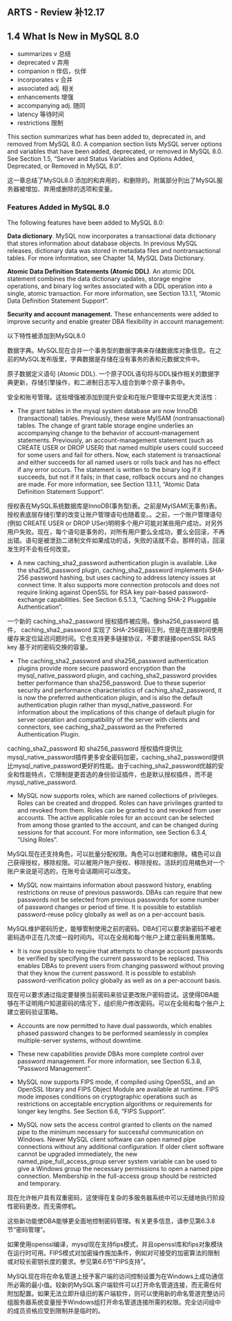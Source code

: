 ## ARTS - Review 补12.17
## 1.4 What Is New in MySQL 8.0

* summarizes v 总结
* deprecated v 弃用
* companion n 伴侣，伙伴
* incorporates v 合并
* associated adj. 相关
* enhancements 增强
* accompanying adj. 随同
* latency 等待时间
* restrictions 限制


This section summarizes what has been added to, deprecated in, and removed from MySQL 8.0. A companion section lists MySQL server options and variables that have been added, deprecated, or removed in MySQL 8.0. See Section 1.5, “Server and Status Variables and Options Added, Deprecated, or Removed in MySQL 8.0”.

这一章总结了MySQL8.0 添加的和弃用的，和删除的。附属部分列出了MySQL服务器被增加、弃用或删除的选项和变量。


### Features Added in MySQL 8.0
The following features have been added to MySQL 8.0:

**Data dictionary**.  MySQL now incorporates a transactional data dictionary that stores information about database objects. In previous MySQL releases, dictionary data was stored in metadata files and nontransactional tables. For more information, see Chapter 14, MySQL Data Dictionary.

**Atomic Data Definition Statements (Atomic DDL)**.  An atomic DDL statement combines the data dictionary updates, storage engine operations, and binary log writes associated with a DDL operation into a single, atomic transaction. For more information, see Section 13.1.1, “Atomic Data Definition Statement Support”.

**Security and account management.**  These enhancements were added to improve security and enable greater DBA flexibility in account management:

以下特性被添加到MySQL8.0

数据字典。MySQL现在合并一个事务型的数据字典来存储数据库对象信息。在之前的MySQL发布版里，字典数据是存储在没有事务的表和元数据文件中。

原子数据定义语句 (Atomic DDL). 一个原子DDL语句将与DDL操作相关的数据字典更新，存储引擎操作，和二进制日志写入组合到单个原子事务中。

安全和账号管理。这些增强被添加到提升安全和在账户管理中实现更大灵活性：

* The grant tables in the mysql system database are now InnoDB (transactional) tables. Previously, these were MyISAM (nontransactional) tables. The change of grant table storage engine underlies an accompanying change to the behavior of account-management statements. Previously, an account-management statement (such as CREATE USER or DROP USER) that named multiple users could succeed for some users and fail for others. Now, each statement is transactional and either succeeds for all named users or rolls back and has no effect if any error occurs. The statement is written to the binary log if it succeeds, but not if it fails; in that case, rollback occurs and no changes are made. For more information, see Section 13.1.1, “Atomic Data Definition Statement Support”.

授权表在MySQL系统数据库是InnoDB(事务型)表。之前是MyISAM(无事务)表。授权表底层存储引擎的改变让账户管理语句也随着变。。之前，一个账户管理语句(例如  CREATE USER or DROP USer)明明多个用户可能对某些用户成功，对另外用户失败。现在，每个语句是事务的，对所有用户要么全成功，要么全回滚，不再出错。语句是被泄劲二进制文件如果成功的话，失败的话就不会。那样的话，回滚发生时不会有任何改变。

* A new caching_sha2_password authentication plugin is available. Like the sha256_password plugin, caching_sha2_password implements SHA-256 password hashing, but uses caching to address latency issues at connect time. It also supports more connection protocols and does not require linking against OpenSSL for RSA key pair-based password-exchange capabilities. See Section 6.5.1.3, “Caching SHA-2 Pluggable Authentication”.

一个新的 caching_sha2_password 授权插件被应用。像sha256_password 插件， caching_sha2_password 实现了 SHA-256密码三列，但是在连接时间使用缓存来定位延迟问题时间。它也支持更多链接协议，不要求链接openSSL RAS key 基于对的密码交换的容量。

* The caching_sha2_password and sha256_password authentication plugins provide more secure password encryption than the mysql_native_password plugin, and caching_sha2_password provides better performance than sha256_password. Due to these superior security and performance characteristics of caching_sha2_password, it is now the preferred authentication plugin, and is also the default authentication plugin rather than mysql_native_password. For information about the implications of this change of default plugin for server operation and compatibility of the server with clients and connectors, see caching_sha2_password as the Preferred Authentication Plugin.

caching_sha2_password 和 sha256_password 授权插件提供比mysql_native_password插件更多安全密码加密，caching_sha2_password提供比mysql_native_password更好的性能。由于caching_sha2_password优越的安全和性能特点，它限制是更首选的身份验证插件，也是默认授权插件，而不是mysql_native_password.


* MySQL now supports roles, which are named collections of privileges. Roles can be created and dropped. Roles can have privileges granted to and revoked from them. Roles can be granted to and revoked from user accounts. The active applicable roles for an account can be selected from among those granted to the account, and can be changed during sessions for that account. For more information, see Section 6.3.4, “Using Roles”.

MySQL现在还支持角色，可以批量分配权限。角色可以创建和删除。橘色可以自己获得授权，移除权限。可以被用户账户授权、移除授权。活跃的应用橘色对一个账户来说是可选的，在账号会话期间可以改变。

* MySQL now maintains information about password history, enabling restrictions on reuse of previous passwords. DBAs can require that new passwords not be selected from previous passwords for some number of password changes or period of time. It is possible to establish password-reuse policy globally as well as on a per-account basis.

MySQL维护密码历史，能够管制使用之前的密码。DBA们可以要求新密码不被老密码选中正在几次或一段时间内。可以在全局和每个账户上建立密码重用策略。

* It is now possible to require that attempts to change account passwords be verified by specifying the current password to be replaced. This enables DBAs to prevent users from changing password without proving that they know the current password. It is possible to establish password-verification policy globally as well as on a per-account basis.

现在可以要求通过指定要替换当前密码来验证更改账户密码尝试。这使得DBA能够在不证明用户知道密码的情况下，组织用户修改密码。可以在全局和每个账户上建立密码验证策略。


* Accounts are now permitted to have dual passwords, which enables phased password changes to be performed seamlessly in complex multiple-server systems, without downtime.

* These new capabilities provide DBAs more complete control over password management. For more information, see Section 6.3.8, “Password Management”.

* MySQL now supports FIPS mode, if compiled using OpenSSL, and an OpenSSL library and FIPS Object Module are available at runtime. FIPS mode imposes conditions on cryptographic operations such as restrictions on acceptable encryption algorithms or requirements for longer key lengths. See Section 6.6, “FIPS Support”.

* MySQL now sets the access control granted to clients on the named pipe to the minimum necessary for successful communication on Windows. Newer MySQL client software can open named pipe connections without any additional configuration. If older client software cannot be upgraded immediately, the new named_pipe_full_access_group server system variable can be used to give a Windows group the necessary permissions to open a named pipe connection. Membership in the full-access group should be restricted and temporary.


现在允许帐户具有双重密码，这使得在复杂的多服务器系统中可以无缝地执行阶段性密码更改，而无需停机。

这些新功能使DBA能够更全面地控制密码管理。有关更多信息，请参见第6.3.8节“密码管理”。


如果使用openssl编译，mysql现在支持fips模式，并且openssl库和fips对象模块在运行时可用。FIPS模式对加密操作施加条件，例如对可接受的加密算法的限制或对较长密钥长度的要求。参见第6.6节“FIPS支持”。


MySQL现在将在命名管道上授予客户端的访问控制设置为在Windows上成功通信所必需的最小值。较新的MySQL客户端软件可以打开命名管道连接，而无需任何附加配置。如果无法立即升级旧的客户端软件，则可以使用新的命名管道完整访问组服务器系统变量授予Windows组打开命名管道连接所需的权限。完全访问组中的成员资格应受到限制并是临时的。



